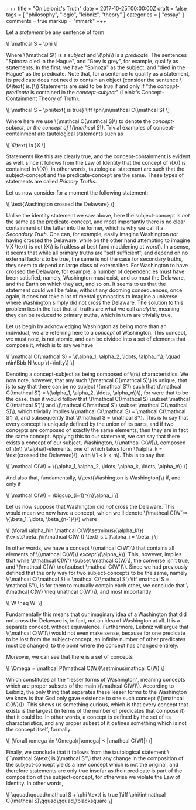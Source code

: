 +++
title = "On Leibniz's Truth"
date = 2017-10-25T00:00:00Z
draft = false
tags = [ "philosophy", "logic", "leibniz", "theory" ]
categories = [ "essay" ]
comments = true
markup = "mmark"
+++

Let a *statement* be any sentence of form

\\[
\mathcal S + \phi
\\]

Where \\(\mathcal S\\) is a *subject* and \\(\phi\\) is a *predicate*. The
sentences "Spinoza died in the Hague", and "Grey is grey", for example, qualify
as statements. In the first, we have "Spinoza" as the subject, and "died in the
Hague" as the predicate. Note that, for a sentence to qualify as a statement,
its predicate does not need to contain an object (consider the sentence
\\(X\text{ is.}\\)) Statements are said to be *true* if and only if "the
*concept-predicate* is contained in the *concept-subject*" (Leiniz's
Concept-Containment Theory of Truth).

\\[
\mathcal S + \phi\text{ is true} \iff \phi\in\mathcal C(\mathcal S)
\\]

Where here we use \\(\mathcal C(\mathcal S)\\) to denote the *concept-subject*,
or *the concept of \\(\mathcal S\\)*. Trivial examples of concept-containment
are tautological statements such as

\\[
X\text{ is }X
\\]

Statements like this are clearly true, and the concept-containment is evident as
well, since it follows from the Law of Identity that the concept of \\(X\\) is
contained in \\(X\\), in other words, tautological statement are such that the
subject-concept and the predicate-concept are the same. These types of
statements are called *Primary Truths*.

Let us now consider for a moment the following statement:

\\[
\text{Washington crossed the Delaware}
\\]

Unlike the identity statement we saw above, here the subject-concept is *not*
the same as the predicate-concept, and most importantly there is no clear
containment of the latter into the former, which is why we call it a *Secondary
Truth*. One can, for example, easily imagine Washington *not* having crossed the
Delaware, while on the other hand attempting to imagine \\(X \text{ is not }X\\)
is fruitless at best (and maddening at worst). In a sense, it seems that while
all primary truths are "self sufficient", and depend on no external factors to
be true, the same is not the case for secondary truths, they seem to depend on
large class of externalites. For Washington to have crossed the Delaware, for
example, a number of dependencies must have been satisfied, namely, Washington
must exist, and so must the Delaware, and the Earth on which they act, and so
on. It seems to us that the statement could well be false, without any dooming
consequences, once again, it does not take a lot of mental gymnastics to imagine
a universe where Washington simply did not cross the Delaware. The solution to
this problem lies in the fact that all truths are what we call *analytic*,
meaning they can be reduced to primary truths, which in turn are trivially true.

Let us begin by acknowledging Washington as being more than an individual, we
are referring here to a *concept* of Washington. This concept, we must note, is
not atomic, and can be divided into a set of elements that compose it, which is
to say we have

\\[
\mathcal C(\mathcal S) = \\{\alpha_1, \alpha_2, \ldots, \alpha_n\\},
\quad n\in\Bbb N \cup \\\{+\infty\\\}
\\]

Denoting a concept-subject as being composed of \\(n\\) characteristics. We now
note, however, that any such \\(\mathcal C(\mathcal S)\\) is unique, that is to
say that there can be no subject \\(\mathcal S'\\) such that \\(\mathcal
C(\mathcal S') = \\{\alpha_1, \alpha_2, \ldots, \alpha_n\\}\\), for were that to
be the case, then it would follow that \\(\mathcal C(\mathcal S) \subset
\mathcal C(\mathcal S')\\) and \\(\mathcal C(\mathcal S') \subset \mathcal
C(\mathcal S)\\), which trivially implies \\(\mathcal C(\mathcal S) = \mathcal
C(\mathcal S') \\), and subsequently that \\(\mathcal S = \mathcal S'\\). This
is to say that every concept is uniquely defined by the union of its parts, and
if two concepts are composed of exactly the same elements, then they are in fact
the same concept. Applying this to our statement, we can say that there
exists a concept of our subject, Washington, \\(\mathcal C(W)\\), composed
of \\(n\\) \\(\alpha\\)-elements, one of which takes form \\(\alpha_k =
\text{crossed the Delaware}\\), with \\(1 < k < n\\). This is to say that

\\[
\mathcal C(W) = \\{\alpha_1, \alpha_2, \ldots, \alpha_k, \ldots, \alpha_n\\}
\\]

And also that, fundamentally, \\(\text{Washington is Washington}\\) if, and only
if

\\[
\mathcal C(W) = \bigcup_\{i=1\}^{n}\alpha_i
\\]

Let us now suppose that Washington did *not* cross the Delaware. This would mean
we now have a concept, which we'll denote
\\(\mathcal C(W')= \\{\beta_1, \ldots, \beta\_\{n-1\}\\}\\) where

\\[
(\forall \alpha_i\in \mathcal C(W)\setminus\\{\alpha_k\\})
(\exists\beta_j\in\mathcal C(W'))
\text{ s.t. }\alpha_i = \beta_j
\\]

In other words, we have a concept \\(\mathcal C(W')\\) that contains all
elements of \\(\mathcal C(W)\\) *except* \\(\alpha_k\\). This, however, implies
that while \\(\mathcal C(W') \subset \mathcal C(W)\\), the converse isn't true,
and \\(\mathcal C(W) \not\subset \mathcal C(W')\\). Since we had previously
defined that the only way for two subject-concepts to be the same, namely
\\(\mathcal C(\mathcal S) = \mathcal C(\mathcal S') \iff \mathcal S = \mathcal
S'\\), is for them to mutually contain each other, we conclude that
\\(\mathcal C(W) \neq \mathcal C(W')\\), and most importantly

\\[
W \neq W'
\\]

Fundamentally this means that our imaginary idea of a Washington that did not
cross the Delaware is, in fact, not an idea of Washington at all. It is a
separate concept, without equivalence. Furthermore, Leibniz will argue that
\\(\mathcal C(W')\\) would not even make sense, because for one predicate to be
lost from the subject-concept, an infinite number of other predicates must be
changed, to the point where the concept has changed entirely.

Moreover, we can see that there is a set of concepts

\\[
\Omega = \mathcal P(\mathcal C(W))\setminus\mathcal C(W)
\\]

Which constitutes all the "lesser forms of Washington", meaning concepts which
are proper subsets of the main \\(\mathcal C(W)\\). According to Leibniz, the
only thing that separates these lesser forms to the Washington we know is that
God only gave existence to one such concept (\\(\mathcal C(W)\\)). This shows us
something curious, which is that every concept that exists is the largest (in
terms of the number of predicates that compose it) that it could be. In other
words, a concept is defined by the set of its characteristics, and any proper
subset of it defines something which is not the concept itself, formally:

\\[
(\forall \omega \in \Omega)(|\omega| < |\mathcal C(W)|)
\\]

Finally, we conclude that it follows from the tautological statement
\\(``\mathcal S\text{ is }\mathcal S"\\) that any change in the composition of
the subject-concept yields a new concept which is not the original, and
therefore statements are only true insofar as their predicate is part of the
composition of the subject-concept, for otherwise we violate the Law of
Identity. In other words,

\\[
\qquad\qquad\mathcal S + \phi \text{ is true }\iff \phi\in\mathcal C(\mathcal S)\qquad\qquad_\blacksquare
\\]
